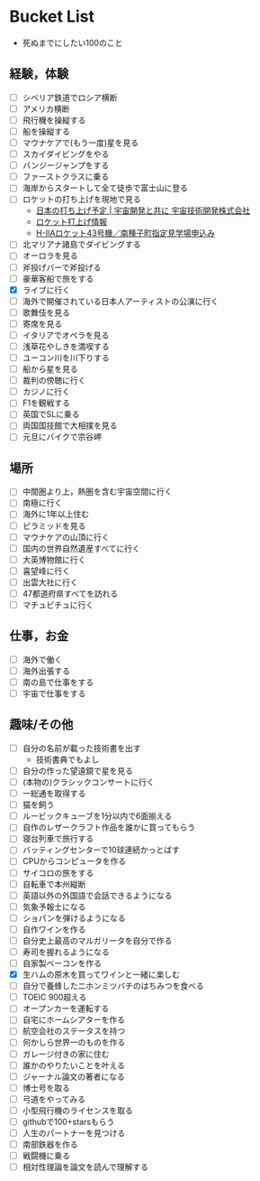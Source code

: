 # Bucket List
- 死ぬまでにしたい100のこと

## 経験，体験
- [ ] シベリア鉄道でロシア横断
- [ ] アメリカ横断
- [ ] 飛行機を操縦する
- [ ] 船を操縦する
- [ ] マウナケアで(もう一度)星を見る
- [ ] スカイダイビングをやる
- [ ] バンジージャンプをする
- [ ] ファーストクラスに乗る
- [ ] 海岸からスタートして全て徒歩で富士山に登る
- [ ] ロケットの打ち上げを現地で見る
  - [日本の打ち上げ予定 | 宇宙開発と共に 宇宙技術開発株式会社](https://www.sed.co.jp/tokusyu/rocket_jplan.html)
  - [ロケット打上げ情報](http://www.town.minamitane.kagoshima.jp/sightseeing/uchiage.html)
  - [H-IIAロケット43号機／南種子町指定見学場申込み](https://va.apollon.nta.co.jp/h2af43_visitor/)
- [ ] 北マリアナ諸島でダイビングする
- [ ] オーロラを見る
- [ ] 斧投げバーで斧投げる
- [ ] 豪華客船で旅をする
- [x] ライブに行く
- [ ] 海外で開催されている日本人アーティストの公演に行く
- [ ] 歌舞伎を見る
- [ ] 寄席を見る
- [ ] イタリアでオペラを見る
- [ ] 浅草花やしきを満喫する
- [ ] ユーコン川を川下りする
- [ ] 船から星を見る
- [ ] 裁判の傍聴に行く
- [ ] カジノに行く
- [ ] F1を観戦する
- [ ] 英国でSLに乗る
- [ ] 両国国技館で大相撲を見る
- [ ] 元旦にバイクで宗谷岬

## 場所
- [ ] 中間圏より上，熱圏を含む宇宙空間に行く
- [ ] 南極に行く
- [ ] 海外に1年以上住む
- [ ] ピラミッドを見る
- [ ] マウナケアの山頂に行く
- [ ] 国内の世界自然遺産すべてに行く
- [ ] 大英博物館に行く
- [ ] 喜望峰に行く
- [ ] 出雲大社に行く
- [ ] 47都道府県すべてを訪れる
- [ ] マチュピチュに行く

## 仕事，お金
- [ ] 海外で働く
- [ ] 海外出張する
- [ ] 南の島で仕事をする
- [ ] 宇宙で仕事をする

## 趣味/その他
- [ ] 自分の名前が載った技術書を出す
  - 技術書典でもよし
- [ ] 自分の作った望遠鏡で星を見る
- [ ] (本物の)クラシックコンサートに行く
- [ ] 一総通を取得する
- [ ] 猫を飼う
- [ ] ルービックキューブを1分以内で6面揃える
- [ ] 自作のレザークラフト作品を誰かに買ってもらう
- [ ] 寝台列車で旅行する
- [ ] バッティングセンターで10球連続かっとばす
- [ ] CPUからコンピュータを作る
- [ ] サイコロの旅をする
- [ ] 自転車で本州縦断
- [ ] 英語以外の外国語で会話できるようになる
- [ ] 気象予報士になる
- [ ] ショパンを弾けるようになる
- [ ] 自作ワインを作る
- [ ] 自分史上最高のマルガリータを自分で作る
- [ ] 寿司を握れるようになる
- [ ] 自家製ベーコンを作る
- [x] 生ハムの原木を買ってワインと一緒に楽しむ
- [ ] 自分で養蜂したニホンミツバチのはちみつを食べる
- [ ] TOEIC 900超える
- [ ] オープンカーを運転する
- [ ] 自宅にホームシアターを作る
- [ ] 航空会社のステータスを持つ
- [ ] 何かしら世界一のものを作る
- [ ] ガレージ付きの家に住む
- [ ] 誰かのやりたいことを叶える
- [ ] ジャーナル論文の著者になる
- [ ] 博士号を取る
- [ ] 弓道をやってみる
- [ ] 小型飛行機のライセンスを取る
- [ ] githubで100+starsもらう
- [ ] 人生のパートナーを見つける
- [ ] 南部鉄器を作る
- [ ] 戦闘機に乗る
- [ ] 相対性理論を論文を読んで理解する